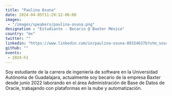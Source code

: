 ```yaml
---
title: "Paulina Osuna"
date: 2024-04-05T11:29:12-06:00
images: 
 - "/images/speakers/paulina-osuna.png"
designation : "Estudiante - Becario @ Baxter México"
country: "mx"
twitter: ""
linkedin: "https://www.linkedin.com/in/paulina-osuna-89324627b?utm_source=share&utm_campaign=share_via&utm_content=profile&utm_medium=ios_app"
github: ""
events: 
 - 2024-h1
---
```


Soy estudiante de la carrera de ingeniería de software en la Universidad Autónoma de Guadalajara, actualmente soy becario de la empresa Baxter desde junio 2022 laborando en el área Administración de Base de Datos de Oracle, trabajando con plataformas en la nube y automatización.

